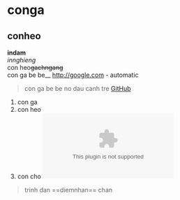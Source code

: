 # conga
## conheo
**indam**<br />
*innghieng*<br />
con heo~~gachngang~~<br />
con ga be be__
http://google.com - automatic
> con ga be be 
> no dau canh tre
[GitHub](http://github.com)
1. con ga
2. con heo
3. con cho
![youtube](www.youtube.com)
> trinh dan
==diemnhan==
chan
